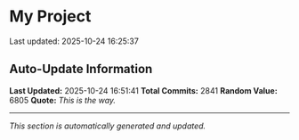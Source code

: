 # My Project


Last updated: 2025-10-24 16:25:37
































































































































































































































































































































































































































































































































































































































































































































































































































































































































































































































































































































































































































































































































































































































































































































































































































































































































































































































































































































































































































































































































































































































































































































































































































































































































































































































































































































































































































































































































































































































































































































































































































































































































































## Auto-Update Information

**Last Updated:** 2025-10-24 16:51:41
**Total Commits:** 2841
**Random Value:** 6805
**Quote:** _This is the way._

---
_This section is automatically generated and updated._